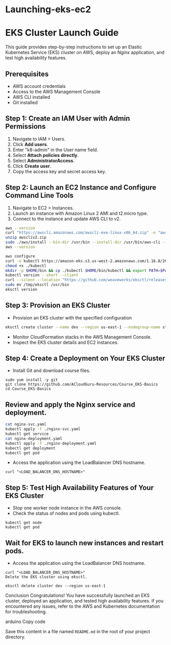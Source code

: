 # Launching-eks-ec2
# EKS Cluster Launch Guide

This guide provides step-by-step instructions to set up an Elastic Kubernetes Service (EKS) cluster on AWS, deploy an Nginx application, and test high availability features.

## Prerequisites

- AWS account credentials
- Access to the AWS Management Console
- AWS CLI installed
- Git installed

## Step 1: Create an IAM User with Admin Permissions

1. Navigate to IAM > Users.
2. Click **Add users**.
3. Enter "k8-admin" in the User name field.
4. Select **Attach policies directly**.
5. Select **AdministratorAccess**.
6. Click **Create user**.
7. Copy the access key and secret access key.

## Step 2: Launch an EC2 Instance and Configure Command Line Tools

1. Navigate to EC2 > Instances.
2. Launch an instance with Amazon Linux 2 AMI and t2.micro type.
3. Connect to the instance and update AWS CLI to v2.

```bash
aws --version
curl "https://awscli.amazonaws.com/awscli-exe-linux-x86_64.zip" -o "awscliv2.zip"
unzip awscliv2.zip
sudo ./aws/install --bin-dir /usr/bin --install-dir /usr/bin/aws-cli --update
aws --version

aws configure
curl -o kubectl https://amazon-eks.s3.us-west-2.amazonaws.com/1.16.8/2020-04-16/bin/linux/amd64/kubectl
chmod +x ./kubectl
mkdir -p $HOME/bin && cp ./kubectl $HOME/bin/kubectl && export PATH=$PATH:$HOME/bin
kubectl version --short --client
curl --silent --location "https://github.com/weaveworks/eksctl/releases/latest/download/eksctl_$(uname -s)_amd64.tar.gz" | tar xz -C /tmp
sudo mv /tmp/eksctl /usr/bin
eksctl version
```

## Step 3: Provision an EKS Cluster
  - Provision an EKS cluster with the specified configuration

```bash
eksctl create cluster --name dev --region us-east-1 --nodegroup-name standard-workers --node-type t3.medium --nodes 3 --nodes-min 1 --nodes-max 4 --managed
```
- Monitor CloudFormation stacks in the AWS Management Console.
- Inspect the EKS cluster details and EC2 instances.

## Step 4: Create a Deployment on Your EKS Cluster
- Install Git and download course files.
  
```
sudo yum install -y git
git clone https://github.com/ACloudGuru-Resources/Course_EKS-Basics
cd Course_EKS-Basics
```
## Review and apply the Nginx service and deployment.
  
``` bash
cat nginx-svc.yaml
kubectl apply -f ./nginx-svc.yaml
kubectl get service
cat nginx-deployment.yaml
kubectl apply -f ./nginx-deployment.yaml
kubectl get deployment
kubectl get pod
```
- Access the application using the LoadBalancer DNS hostname.

```
curl "<LOAD_BALANCER_DNS_HOSTNAME>"
```

## Step 5: Test High Availability Features of Your EKS Cluster
  -  Stop one worker node instance in the AWS console.
  -  Check the status of nodes and pods using kubectl.
    
```
kubectl get node
kubectl get pod
```

## Wait for EKS to launch new instances and restart pods.
-  Access the application using the LoadBalancer DNS hostname.

``` 
curl "<LOAD_BALANCER_DNS_HOSTNAME>"
Delete the EKS cluster using eksctl.
```
```
eksctl delete cluster dev --region us-east-1
```
Conclusion
Congratulations! You have successfully launched an EKS cluster, deployed an application, and tested high availability features. If you encountered any issues, refer to the AWS and Kubernetes documentation for troubleshooting.

arduino
Copy code

Save this content in a file named `README.md` in the root of your project directory.




